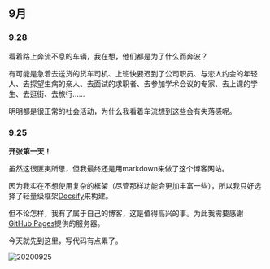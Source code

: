 ## 9月

### 9.28

<div class="blog">

看着路上奔流不息的车辆，我在想，他们都是为了什么而奔波？

有可能是急着去送货的货车司机、上班快要迟到了公司职员、与恋人约会的年轻人、去探望生病的亲人、去面试的求职者、去参加学术会议的专家、去上课的学生、去逛街、去旅行……

明明都是很正常的社会活动，为什么我看着车流想到这些会有失落感呢。

</div>

### 9.25

<div class="blog">

**开张第一天！**

虽然这很匪夷所思，但我最终还是用markdown来做了这个博客网站。

因为我实在不想使用复杂的框架（尽管那样功能会更加丰富一些），所以我只好选择了轻量级框架[Docsify](https://docsify.js.org/ ':target=_blank')来构建。

但不论怎样，我有了属于自己的博客，这是值得高兴的事。为此我需要感谢[GitHub Pages](https://pages.github.com/ ':target=_blank')提供的服务器。

今天就先到这里，写代码有点累了。

![20200925](blogs/2020.assets/20200925.jpg)

</div>

